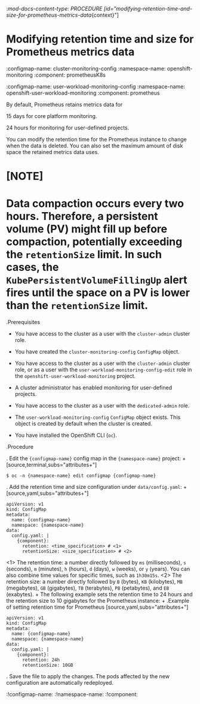 :_mod-docs-content-type: PROCEDURE
[id="modifying-retention-time-and-size-for-prometheus-metrics-data_{context}"]
# Modifying retention time and size for Prometheus metrics data




:configmap-name: cluster-monitoring-config
:namespace-name: openshift-monitoring
:component: prometheusK8s


:configmap-name: user-workload-monitoring-config
:namespace-name: openshift-user-workload-monitoring
:component: prometheus


By default, Prometheus retains metrics data for 

15 days for core platform monitoring.


24 hours for monitoring for user-defined projects.

You can modify the retention time for the Prometheus instance to change when the data is deleted. You can also set the maximum amount of disk space the retained metrics data uses.

[NOTE]
====
Data compaction occurs every two hours. Therefore, a persistent volume (PV) might fill up before compaction, potentially exceeding the `retentionSize` limit. In such cases, the `KubePersistentVolumeFillingUp` alert fires until the space on a PV is lower than the `retentionSize` limit.
====

.Prerequisites


* You have access to the cluster as a user with the `cluster-admin` cluster role.
* You have created the `cluster-monitoring-config` `ConfigMap` object.



* You have access to the cluster as a user with the `cluster-admin` cluster role, or as a user with the `user-workload-monitoring-config-edit` role in the `openshift-user-workload-monitoring` project.
* A cluster administrator has enabled monitoring for user-defined projects.


* You have access to the cluster as a user with the `dedicated-admin` role.
* The `user-workload-monitoring-config` `ConfigMap` object exists. This object is created by default when the cluster is created.


* You have installed the OpenShift CLI (`oc`).

.Procedure

. Edit the `{configmap-name}` config map in the `{namespace-name}` project:
+
[source,terminal,subs="attributes+"]
```
$ oc -n {namespace-name} edit configmap {configmap-name}
```

. Add the retention time and size configuration under `data/config.yaml`:
+
[source,yaml,subs="attributes+"]
```
apiVersion: v1
kind: ConfigMap
metadata:
  name: {configmap-name}
  namespace: {namespace-name}
data:
  config.yaml: |
    {component}:
      retention: <time_specification> # <1>
      retentionSize: <size_specification> # <2>
```
<1> The retention time: a number directly followed by `ms` (milliseconds), `s` (seconds), `m` (minutes), `h` (hours), `d` (days), `w` (weeks), or `y` (years). You can also combine time values for specific times, such as `1h30m15s`.
<2> The retention size: a number directly followed by `B` (bytes), `KB` (kilobytes), `MB` (megabytes), `GB` (gigabytes), `TB` (terabytes), `PB` (petabytes), and `EB` (exabytes).
+
The following example sets the retention time to 24 hours and the retention size to 10 gigabytes for the Prometheus instance:
+
.Example of setting retention time for Prometheus
[source,yaml,subs="attributes+"]
```
apiVersion: v1
kind: ConfigMap
metadata:
  name: {configmap-name}
  namespace: {namespace-name}
data:
  config.yaml: |
    {component}:
      retention: 24h
      retentionSize: 10GB
```

. Save the file to apply the changes. The pods affected by the new configuration are automatically redeployed.


:!configmap-name:
:!namespace-name:
:!component: